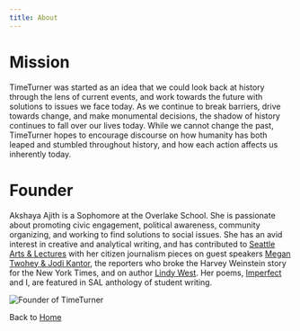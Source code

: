 ```yaml
---
title: About
---
```


# Mission
TimeTurner was started as an idea that we could look back at history through the lens of current events, and work towards the future with solutions to issues we face today. As we continue to break barriers, drive towards change, and make monumental decisions, the shadow of history continues to fall over our lives today. While we cannot change the past, TimeTurner hopes to encourage discourse on how humanity has both leaped and stumbled throughout history, and how each action affects us inherently today.

# Founder
Akshaya Ajith is a Sophomore at the Overlake School. She is passionate about promoting civic engagement, political awareness, community organizing, and working to find solutions to social issues.
She has an avid interest in creative and analytical writing, and has contributed to [Seattle Arts & Lectures](https://lectures.org/) with her citizen journalism pieces on guest speakers [Megan Twohey & Jodi Kantor](https://lectures.org/2020/02/24/how-to-confront-a-bully-a-wits-student-reflects-on-she-said/), the reporters who broke the Harvey Weinstein story for the New York Times, and on author [Lindy West](https://lectures.org/2019/12/17/a-wits-student-reflects-on-lindy-west/). Her poems, [Imperfect](https://lectures.org/2018/10/09/imperfect-by-akshaya-ajith/) and I, are featured in SAL anthology of student writing. 

![Founder of TimeTurner](assets/images/founder-profile-092620202.jpg)

Back to [Home](README.md)